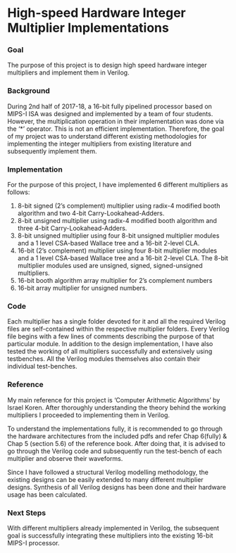 # High-speed Hardware Integer Multiplier Implementations

### Goal
The purpose of this project is to design high speed hardware integer multipliers and implement them in Verilog. 

### Background
During 2nd half of 2017-18, a 16-bit fully pipelined processor based on MIPS-I ISA was designed and 
implemented by a team of four students. However, the multiplication operation in their implementation was done via 
the ‘*’ operator. This is not an efficient implementation. Therefore, the goal of my project was to understand different 
existing methodologies for implementing the integer multipliers from existing literature and subsequently implement them. 



### Implementation
For the purpose of this project, I have implemented 6 different multipliers as follows:

1. 8-bit signed (2’s complement) multiplier using radix-4 modified booth algorithm and two 4-bit Carry-Lookahead-Adders.
2. 8-bit unsigned multiplier using radix-4 modified booth algorithm and three 4-bit Carry-Lookahead-Adders.
3. 8-bit unsigned multiplier using four 8-bit unsigned multiplier modules and a 1 level CSA-based Wallace tree and a 
16-bit 2-level CLA. 
4. 16-bit (2’s complement) multiplier using four 8-bit multiplier modules and a 1 level CSA-based Wallace tree and a 
16-bit 2-level CLA. The 8-bit multiplier modules used are unsigned, signed, signed-unsigned multipliers.
5. 16-bit booth algorithm array multiplier for 2’s complement numbers
6. 16-bit array multiplier for unsigned numbers.

### Code
Each multiplier has a single folder devoted for it and all the required Verilog files are self-contained within the 
respective multiplier folders. Every Verilog file begins with a few lines of comments describing the purpose of that 
particular module. In addition to the design implementation, I have also tested the working of all multipliers 
successfully and extensively using testbenches. All the Verilog modules themselves also contain their individual 
test-benches. 

### Reference
My main reference for this project is ‘Computer Arithmetic Algorithms’ by Israel Koren. After thoroughly understanding 
the theory behind the working multipliers I proceeded to implementing them in Verilog.

To understand the implementations fully, it is recommended to go through the hardware architectures from the 
included pdfs and refer Chap 6(fully) & Chap 5 (section 5.6) of the reference book. After doing that, it is advised to 
go through the Verilog code and subsequently run the test-bench of each multiplier and observe their waveforms. 

Since I have followed a structural Verilog modelling methodology, the existing designs can be easily extended to many 
different multiplier designs. Synthesis of all Verilog designs has been done and their 
hardware usage has been calculated. 

### Next Steps

With different multipliers already implemented in Verilog, the subsequent goal is successfully integrating these 
multipliers into the existing 16-bit MIPS-I processor.